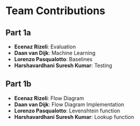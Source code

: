 # Team Contributions

## Part 1a
- **Ecenaz Rizeli**: Evaluation
- **Daan van Dijk**: Machine Learning 
- **Lorenzo Pasqualotto**: Baselines
- **Harshavardhani Suresh Kumar**: Testing

## Part 1b
- **Ecenaz Rizeli**: Flow Diagram
- **Daan van Dijk**: Flow Diagram Implementation
- **Lorenzo Pasqualotto**: Levenshtein function
- **Harshavardhani Suresh Kumar**: Lookup function


